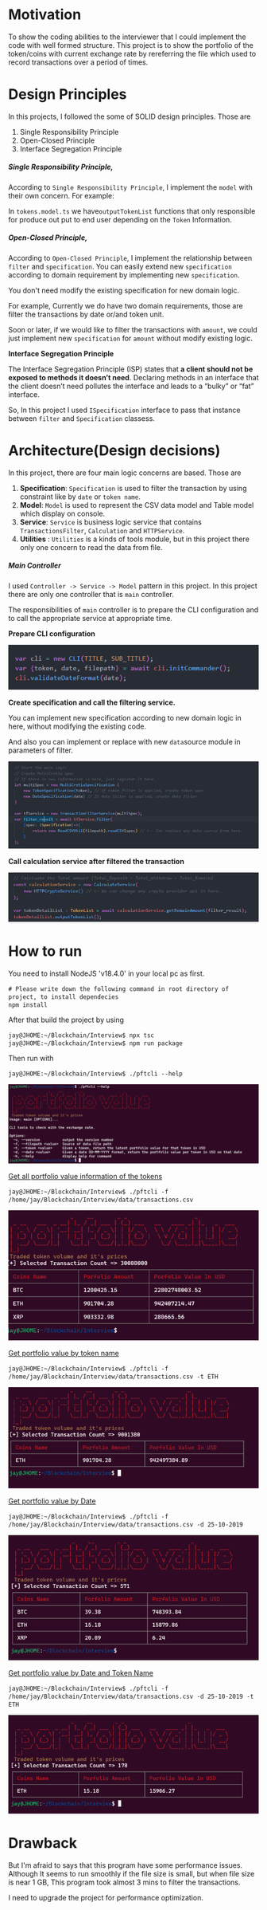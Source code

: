 # Motivation

To show the coding abilities to the interviewer that I could implement the code with well formed structure. This project is to show the portfolio of the token/coins with current exchange rate by rereferring the file which used to record transactions over a period of times.

# Design Principles

In this projects, I followed the some of SOLID design principles. Those are 

1. Single Responsibility Principle
2. Open-Closed Principle
3.  Interface Segregation Principle



##### Single Responsibility Principle, 

According to `Single Responsibility Principle`, I implement the `model` with their own concern. For example:

In `tokens.model.ts` we have`outputTokenList` functions that only responsible for produce out put to end user depending on the `Token` Information.

##### Open-Closed Principle,

According to `Open-Closed Principle`, I implement the relationship between `filter` and `specification`. You can easily extend new `specification` according to domain requirement by implementing new `specification`.

You don't need modify the existing specification for new domain logic.

For example, Currently we do have two domain requirements, those are filter the transactions by date or/and token unit.

Soon or later, if we would like to filter the transactions with `amount`, we could just implement new `specification` for `amount` without modify existing logic.

 **Interface Segregation Principle**

The Interface Segregation Principle (ISP) states that **a client should not be exposed to methods it doesn’t need**. Declaring methods in an interface that the client doesn’t need pollutes the interface and leads to a “bulky” or “fat” interface.

So, In this project I used `ISpecification` interface to pass that instance between `filter` and `Specification` classess.



# Architecture(Design decisions)

In this project, there are four main logic concerns are based. Those are

1) **Specification**: `Specification` is used to filter the transaction by using constraint like by `date` or `token name`.
2) **Model**: `Model` is used to represent the CSV data model and Table model which display on console.
3) **Service**: `Service` is business logic service that contains `TransactionsFilter`,  `Calculation` and `HTTPService`.
4) **Utilities** : `Utilities` is a kinds of tools module, but in this project there only one concern to read the data from file.



##### **Main Controller**

I used `Controller -> Service -> Model` pattern in this project. In this project there are only one controller that is `main` controller.

The responsibilities of `main` controller is to prepare the CLI configuration and to call the appropriate service at appropriate time.

**Prepare CLI configuration**

![image-20220703200104096](.\img\image-20220703200104096.png)

**Create specification and call the filtering service.**

You can implement new specification according to new domain logic in here, without modifying the existing code.

And also you can implement or replace with new `data`source module in parameters of filter. 

![image-20220703203324828](.\img\image-20220703203324828.png)

**Call calculation service after filtered the transaction**

![image-20220703200348187](.\img\image-20220703200348187.png)



# How to run

You need to install NodeJS 'v18.4.0' in your local pc as first.

```shell
# Please write down the following command in root directory of project, to install dependecies 
npm install 
```

After that build the project by using

```shell
jay@JHOME:~/Blockchain/Interview$ npx tsc
jay@JHOME:~/Blockchain/Interview$ npm run package
```

Then run with

```shell
jay@JHOME:~/Blockchain/Interview$ ./pftcli --help
```

![image-20220703203932736](.\img\image-20220703203932736.png)



<u>Get all portfolio value information of the tokens</u>

```shell
jay@JHOME:~/Blockchain/Interview$ ./pftcli -f /home/jay/Blockchain/Interview/data/transactions.csv
```

![image-20220703204314923](.\img\image-20220703204314923.png)



<u>Get portfolio value by token name</u>

```shell
jay@JHOME:~/Blockchain/Interview$ ./pftcli -f /home/jay/Blockchain/Interview/data/transactions.csv -t ETH
```

![image-20220703204536557](.\img\image-20220703204536557.png)



<u>Get portfolio value by Date</u>

```shell
jay@JHOME:~/Blockchain/Interview$ ./pftcli -f /home/jay/Blockchain/Interview/data/transactions.csv -d 25-10-2019
```

![image-20220703205105246](.\img\image-20220703205105246.png)



<u>Get portfolio value by Date and Token Name</u>

```shell
jay@JHOME:~/Blockchain/Interview$ ./pftcli -f /home/jay/Blockchain/Interview/data/transactions.csv -d 25-10-2019 -t ETH
```

![image-20220703205440618](.\img\image-20220703205440618.png)

# Drawback

But I'm afraid to says that this program have some performance issues. Although It seems to run smoothly if the file size is small, but when file size is near 1 GB, This program took almost 3 mins to filter the transactions.

I need to upgrade the project for performance optimization.